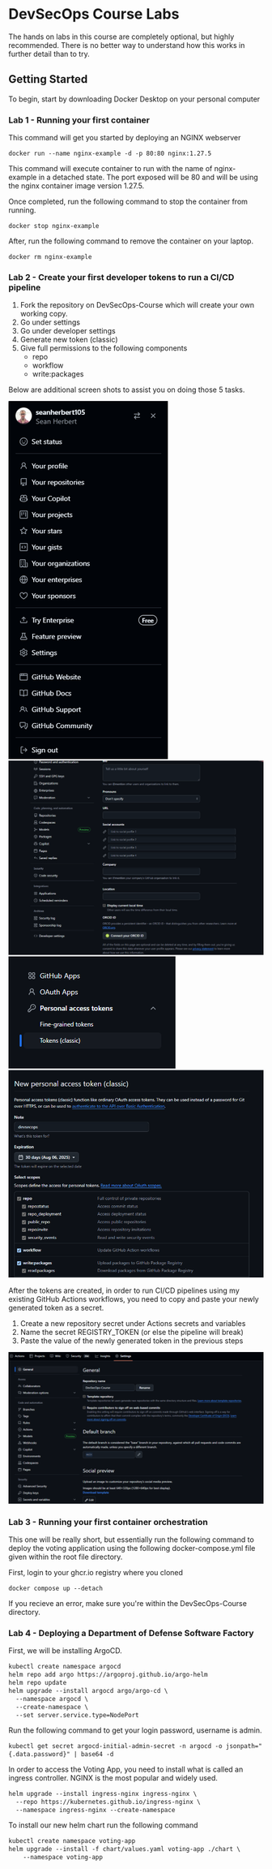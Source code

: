 # DevSecOps Course Labs

The hands on labs in this course are completely optional, but highly recommended.
There is no better way to understand how this works in further detail than to try.

## Getting Started

To begin, start by downloading Docker Desktop on your personal computer

### Lab 1 - Running your first container

This command will get you started by deploying an NGINX webserver

```
docker run --name nginx-example -d -p 80:80 nginx:1.27.5
```

This command will execute container to run with the name of nginx-example in a detached state.
The port exposed will be 80 and will be using the nginx container image version 1.27.5.

Once completed, run the following command to stop the container from running. 

```
docker stop nginx-example
```

After, run the following command to remove the container on your laptop.

```
docker rm nginx-example
```

### Lab 2 - Create your first developer tokens to run a CI/CD pipeline

1. Fork the repository on DevSecOps-Course which will create your own working copy. 
2. Go under settings
3. Go under developer settings
4. Generate new token (classic)
5. Give full permissions to the following components
    - repo
    - workflow
    - write:packages

Below are additional screen shots to assist you on doing those 5 tasks. 

<img src="images/settings.png">
<br>
<img src="images/developer-settings.png">
<br>
<img src="images/tokens-classic.png">
<br>
<img src="images/tokens-classic-creation.png">
<br>

After the tokens are created, in order to run CI/CD pipelines using my existing GitHub Actions workflows, you need to copy and paste your newly generated token as a secret. 
1. Create a new repository secret under Actions secrets and variables
2. Name the secret REGISTRY_TOKEN (or else the pipeline will break)
3. Paste the value of the newly generated token in the previous steps

<img src="images/settings-secrets.png">
<br>

### Lab 3 - Running your first container orchestration

This one will be really short, but essentially run the following command to deploy the 
voting application using the following docker-compose.yml file given within the 
root file directory. 

First, login to your ghcr.io registry where you cloned 

```
docker compose up --detach
```

If you recieve an error, make sure you're within the DevSecOps-Course directory.

### Lab 4 - Deploying a Department of Defense Software Factory

First, we will be installing ArgoCD.

```
kubectl create namespace argocd
helm repo add argo https://argoproj.github.io/argo-helm
helm repo update
helm upgrade --install argocd argo/argo-cd \
  --namespace argocd \
  --create-namespace \
  --set server.service.type=NodePort
```

Run the following command to get your login password, username is admin.

```
kubectl get secret argocd-initial-admin-secret -n argocd -o jsonpath="{.data.password}" | base64 -d
```

In order to access the Voting App, you need to install what is called an ingress controller. NGINX is the most popular and widely used.

```
helm upgrade --install ingress-nginx ingress-nginx \
  --repo https://kubernetes.github.io/ingress-nginx \
  --namespace ingress-nginx --create-namespace
```

To install our new helm chart run the following command

```
kubectl create namespace voting-app
helm upgrade --install -f chart/values.yaml voting-app ./chart \
    --namespace voting-app
```